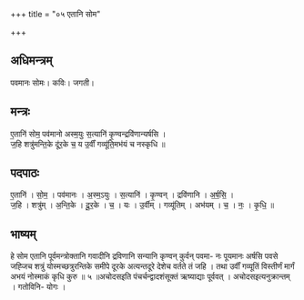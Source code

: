 +++
title = "०५ एतानि सोम"

+++
## अधिमन्त्रम्
पवमानः सोमः। कविः। जगती।

## मन्त्रः
ए॒तानि॑ सोम॒ पव॑मानो अस्म॒युः स॒त्यानि॑ कृ॒ण्वन्द्रवि॑णान्यर्षसि ।  
ज॒हि शत्रु॑मन्ति॒के दू॑र॒के च॒ य उ॒र्वीं गव्यू॑ति॒मभ॑यं च नस्कृधि ॥

## पदपाठः
ए॒तानि॑ । सो॒म॒ । पव॑मानः । अ॒स्म॒ऽयुः । स॒त्यानि॑ । कृ॒ण्वन् । द्रवि॑णानि । अ॒र्ष॒सि॒ ।  
ज॒हि । शत्रु॑म् । अ॒न्ति॒के । दू॒र॒के । च॒ । यः । उ॒र्वीम् । गव्यू॑तिम् । अभ॑यम् । च॒ । नः॒ । कृ॒धि॒ ॥

## भाष्यम्
हे सोम एतानि पूर्वमन्त्रोक्तानि गवादीनि द्रविणानि सन्यानि कृण्वन् कुर्वन् पवमा- नः पूयमानः अर्षसि पवसे जह्जिच शत्रुं योस्मच्छत्रुरन्तिके समीपे दूरके अत्यन्तदूरे देशेच वर्तते तं जहि । तथा उर्वीं गव्यूतिं विस्तीर्णं मार्गं अभयं नोस्माकं कृधि कुरु ॥ ५ ॥अचोदसइति पंचर्चन्द्वादशंसूक्तं ऋष्याद्याः पूर्ववत् । अचोदसइत्यनुक्रान्तम् । गतोविनि- योगः ।